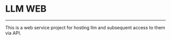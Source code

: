 # LLM WEB
---------------

This is a web service project for hosting llm and subsequent access to them via API.
